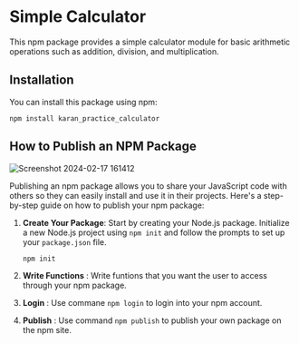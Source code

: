 # Simple Calculator 

This npm package provides a simple calculator module for basic arithmetic operations such as addition, division, and multiplication.

## Installation

You can install this package using npm:

`npm install karan_practice_calculator`

## How to Publish an NPM Package
![Screenshot 2024-02-17 161412](https://github.com/Karan9927/Nodejs/assets/115612744/a10ca331-abfa-47f7-8902-34a651dee18a)

Publishing an npm package allows you to share your JavaScript code with others so they can easily install and use it in their projects. Here's a step-by-step guide on how to publish your npm package:

1. **Create Your Package**: Start by creating your Node.js package. Initialize a new Node.js project using `npm init` and follow the prompts to set up your `package.json` file.

   ```bash
   npm init
2. **Write Functions** : Write funtions that you want the user to access through your npm package.
3. **Login** : Use commane `npm login` to login into your npm account.
4. **Publish** : Use command `npm publish` to publish your own package on the npm site.
